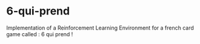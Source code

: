 # 6-qui-prend
Implementation of a Reinforcement Learning Environment for a french card game called : 6 qui prend !
